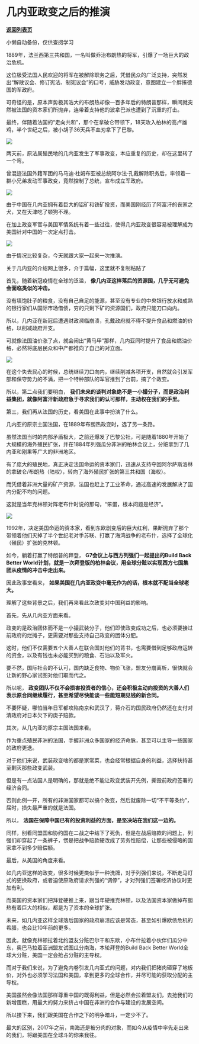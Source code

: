 # 几内亚政变之后的推演

[**返回列表页**](/gzh/政事堂2019)

小懒自动备份，仅供查阅学习

1889年，法兰西第三共和国，一名叫做乔治布朗热的将军，引爆了一场巨大的政治危机。  

  

这位极受法国人民欢迎的将军在被解除职务之后，凭借民众的广泛支持，突然发出“解散议会、修订宪法、制宪议会”的口号，威胁发动政变，意图建立一个胖揍德国的军政府。

  

可奇怪的是，原本声势极其浩大的布朗热却像一百多年后的特朗普那样，瞬间就突然被法国的资本家们所抛弃，连带着支持他的波拿巴派也遭到了沉重的打击。

  

最终，伴随着法国的“走向共和”，那个在拿破仑带领下，18天攻入柏林的高卢雄鸡，半个世纪之后，被小胡子36天兵不血刃拿下了巴黎。

  

![](https://mmbiz.qpic.cn/mmbiz_jpg/rxhS23yu8cPRnSwGnEsY18micUnz7VgGREa0gyXlzA8OXcXDYBAh41fPsYjrr0PRb3xYoFWGt0WjiaibJgQu4sWxw/640?wx_fmt=jpeg)

  

两天前，原法属殖民地的几内亚发生了军事政变，本应重复的历史，却在这里转了一个弯。

  

曾混迹法国外籍军团的马马迪·杜姆布亚被总统阿尔法·孔戴解除职务后，率领着一群小兄弟发动军事政变，竟然控制了总统，宣布成立军政府。

  

![](https://mmbiz.qpic.cn/mmbiz_jpg/rxhS23yu8cPRnSwGnEsY18micUnz7VgGRo9DS4d5n3JXgZ6efWXWVZicy255maD4ibAqiaLtk0ic9iaQvUwKjcXLvIGw/640?wx_fmt=jpeg)

  

由于中国在几内亚拥有着巨大的铝矿和铁矿投资，而美国刚经历了阿富汗的丧家之犬，又在天津吃了顿狗不理。

  

在加上政变军官与美国军情系统有着一些过往，使得几内亚政变很容易被理解成为美国针对中国的一次定点打击。

  

![](https://mmbiz.qpic.cn/mmbiz_jpg/rxhS23yu8cPRnSwGnEsY18micUnz7VgGR3Oxr5rR4Bq6x8KZJB7qiabvyRBZRVVbcLxQd93nF8LuWPbiaKQ3ib6uMg/640?wx_fmt=jpeg)  

  

由于情况比较复杂，今天就跟大家一起来一次推演。

  

关于几内亚的介绍网上很多，介于篇幅，这里就不复制粘贴了  

  

首先，随着新冠疫情在全球的泛滥， **像几内亚这样落后的资源国，几乎无可避免会面临类似的冲击。**

  

没有填饱肚子的粮食，没有自己自足的能源，甚至没有专业的中央银行放水和成熟的银行家们从国际市场借债，穷的只剩下矿的资源国们，政府只能刀口向内。

  

所以，几内亚在新冠后遭遇财政濒临崩溃，孔戴政府就不得不提升食品和燃油的价格，以削减政府开支。

  

可就像法国油价涨了点，就会闹出“黄马甲”那样，几内亚同时提升了食品和燃油价格，必然将底层民众和中产都推向了自己的对立面。  

  

![](https://mmbiz.qpic.cn/mmbiz_jpg/rxhS23yu8cPRnSwGnEsY18micUnz7VgGRa3sBdIxuIIRYJE9zicKnyld4UAvkcVumCniadPaHKvEK5RsutPpvx8PA/640?wx_fmt=jpeg)

  

在这个失去民心的时候，总统继续刀口向内，继续削减各项开支，自然就会引发军部和保守势力的不满，把一个特种部队的军官推到了台前，搞了个政变。

  

所以，第二点我们要明白， **我们未来的谈判对象绝不是一小撮分子，而是政治利益集团，就像阿富汗新政府急于寻求我们的认可那样，主动权在我们的手里。**  

  

第三，我们再从法国的历史，看美国在此事中扮演了什么。

  

几内亚的原宗主国法国，在1889年布朗热政变时，选了另一条路。

  

虽然法国当时的内部矛盾极大，之前还爆发了巴黎公社，可是随着1880年开始了大规模的海外殖民扩张，并在1884年列强瓜分非洲的柏林会议上，分赃拿到了几内亚和刚果等广大的非洲地区。

  

有了庞大的殖民地，真正决定法国命运的资本家们，迅速从支持夺回阿尔萨斯洛林的拿破仑/布朗热（陆权），转向了海外殖民扩张的第三共和国（海权）。

  

而凭借着非洲大量的矿产资源，法国也赶上了工业革命，通过高速的发展解决了国内分配不均的问题。

  

这就是当年克林顿对阵老布什时说的那句，“笨蛋，根本问题是经济”。

  

![](https://mmbiz.qpic.cn/mmbiz_jpg/rxhS23yu8cPRnSwGnEsY18micUnz7VgGRGh3Cp4M8tAkohJcLJicic5zwGuQ3IksNpx3NXXXLanNG1csoe9lRod5A/640?wx_fmt=jpeg)

  

1992年，决定美国命运的资本家，看到东欧剧变后的巨大红利，果断抛弃了那个带领着他们灭掉了半个世纪老对手苏联、打赢了海湾战争的老布什，选择了全球化（殖民）扩张的克林顿。  

  

如今，躺着打赢了特朗普的拜登， **G7会议上与西方列强们一起提出的Build Back Better
World计划，就是一次拜登版的柏林会议，用全球分赃以实现西方七国集团从疫情的冲击中走出来。**

  

因此政事堂看来， **如果美国在几内亚政变中毫无作为的话，根本就不配当全球老大。**  

  

理解了这些背景之后，我们再来看此次政变对中国利益的影响。  

  

首先，先从几内亚方面来看。

  

政变的是政治团体而不是一小撮武装分子，他们即使政变成功之后，也必须要接过前政府的烂摊子，更需要对那些支持自己政变的团体分肥。

  

这时，他们不仅需要五个大善人在联合国对他们的背书，也需要借到足够政府运转的资金，以及有钱也未必能买到的粮食、石油以及军火。

  

要不然，国际社会的不认可，国内缺乏食物、物价飞涨，盟友分崩离析，很快就会让新的野心家试图对他们取而代之。

  

所以呢， **政变团队不仅不会损害投资者的信心，还会积极主动向投资的大善人们表示原合同继续履行，甚至希望尽快能谈一些能短期见钱的新合同。**  

  

不要怀疑，哪怕当年日军都攻陷南京和武汉了，蒋介石的国民政府仍然还在支付对清政府对日本欠下的庚子赔款。

  

其次，从几内亚的原宗主国法国来看。

  

作为重点殖民非洲的法国，手握非洲众多国家的经济命脉，甚至可以主导一些国家的政府更迭。  

  

对于他们来说，武装政变啥的都是家常菜，也会经常根据自身的利益，选择扶持甚至剿灭那些政变武装。  

  

但是有一点法国人是明确的，那就是绝不能让政变武装开先例，撕毁前政府签署的经济合同。

  

否则此例一开，所有的非洲国家都可以搞个政变，然后就废除一切“不平等条约”，届时，损失最严重的就是法国。

  

所以， **法国在保障中国已有的投资利益的方面，是坚决站在我们这一边的。**  

  

同样，别看同盟国和协约国在二战之中结下了死仇，但是在战后赔款的问题上，列强们却穿起了一条裤子，愣是把战争赔款硬改成了劳务性赔偿，让那些被侵略的国家拿不到多少赔偿额。

  

最后，从美国的角度来看。

  

如几内亚这样的政变，很多时候更类似于一种洗牌，对于列强们来说，不断走马灯式的更换政府，或者迫使原政府请求列强的“调停”，才对列强们签署经济协议时更加有利。

  

而美国的资本家们把拜登硬推上来，跟当年硬推克林顿，以及法国资本家做掉布朗热有着巨大的相似，都是为了资本的全球扩张。

  

未来，如几内亚这样全球落后国家的政府崩溃应该是常态，甚至如引爆欧债危机的希腊，也会比10年前的更多。

  

因此，就像克林顿拉着北约盟友分赃巴尔干和东欧，小布什拉着小伙伴们瓜分中东，奥巴马拉着亚洲盟友试图瓜分南海，本轮拜登的Build Back Better
World全球大分赃，美国一定会抢占分赃的主导权。  

  

而对于我们来说，为了避免内卷引发几内亚式的问题，对内我们把猪肉砸穿了地板价，对外也必须学习法国和美国，拿到更多的全球合作，并尽可能的获取分配的主导权。  

  

美国虽然会像法国那样尊重中国的既得利益，但是必然会拉着盟友们，去抢我们的新增蛋糕，用最大的努力来挤占中国在非洲的合作与建设的发展空间。  

  

所以接下来，我们跟美国在合作之下的明争暗斗，一定少不了。

  

最大的区别，2017年之前，南海还是被分肉的对象，而如今从疫情中率先走出来的我们，将跟美国在全球斗的你来我往。  

  

